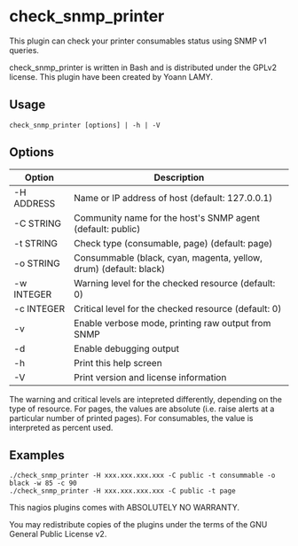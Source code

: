 # check_snmp_printer

This plugin can check your printer consumables status using SNMP v1 queries.

check_snmp_printer is written in Bash and is distributed under the GPLv2 license. This plugin have been created by Yoann LAMY.

## Usage
```
check_snmp_printer [options] | -h | -V
```

## Options

| Option     | Description                                                       |
| ---------- | ----------------------------------------------------------------- |
| -H ADDRESS | Name or IP address of host (default: 127.0.0.1)                   |
| -C STRING  | Community name for the host's SNMP agent (default: public)        |
| -t STRING  | Check type (consumable, page) (default: page)                     |
| -o STRING  | Consummable (black, cyan, magenta, yellow, drum) (default: black) |
| -w INTEGER | Warning level for the checked resource (default: 0)               |
| -c INTEGER | Critical level for the checked resource (default: 0)              |
| -v         | Enable verbose mode, printing raw output from SNMP                |
| -d         | Enable debugging output                                           |
| -h         | Print this help screen                                            |
| -V         | Print version and license information                             |

The warning and critical levels are intepreted differently, depending on the type of resource.
For pages, the values are absolute (i.e. raise alerts at a particular number of printed pages).
For consumables, the value is interpreted as percent used.

## Examples

```
./check_snmp_printer -H xxx.xxx.xxx.xxx -C public -t consummable -o black -w 85 -c 90
./check_snmp_printer -H xxx.xxx.xxx.xxx -C public -t page
```

This nagios plugins comes with ABSOLUTELY NO WARRANTY.

You may redistribute copies of the plugins under the terms of the GNU General Public License v2. 
